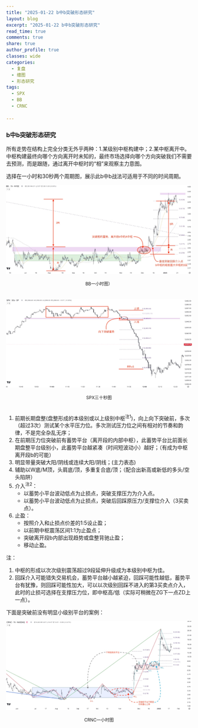 ```yaml
---
title: "2025-01-22 b中b突破形态研究"
layout: blog
excerpt: "2025-01-22 b中b突破形态研究"
read_time: true
comments: true
share: true
author_profile: true
classes: wide
categories:
  - 复盘
  - 缠图
  - 形态研究
tags:
  - SPX
  - BB
  - CRNC

---
```


### b中b突破形态研究

所有走势在结构上完全分类无外乎两种：1.某级别中枢构建中；2.某中枢离开中。
中枢构建最终向哪个方向离开时未知的，最终市场选择向哪个方向突破我们不需要去预测，而是跟随，通过离开中枢时的“相”来观察主力意图。

选择在一小时和30秒两个周期图，展示此b中b战法可适用于不同的时间周期。

![BB](../assets/images/2025/突破形态研究-BB20250121.jpeg)
<small><center>BB一小时图）</center></small>　

![SPX](../assets/images/2025/突破形态研究-SPX20250121.jpeg)
<small><center>SPX三十秒图</center></small>　

1. 前期长期盘整(盘整形成的本级别或以上级别中枢<sup>注1</sup>)，向上向下突破前，多次（超过3次）测试某个水平压力位。多次测试压力位之间有相对的节奏和韵律，不是完全杂乱无序；
1. 在前期压力位突破前有蓄势平台（离开段的内部中枢），此蓄势平台比前面长期盘整平台级别小，此蓄势平台越紧凑（时间短波动小）越好；（有成为中枢离开段b的可能）
1. 明显带量突破大阳/阴线或连续大阳/阴线；(主力表态)
1. 辅助以W底/M顶，头肩底/顶，多重复合底/顶；（配合出新高或新低的多头/空头陷阱）
1. 介入<sup>注2</sup>：
    * 以蓄势小平台波动低点为止损点，突破支撑压力为介入点。
    * 以蓄势小平台波动低点为止损点，突破后回踩原压力/支撑位介入（3买卖点）。
1. 止盈：
    * 按照介入和止损点价差的1:5设止盈；
    * 以前期中枢震荡区间1:1为止盈点；
    * 突破离开段b内部出现趋势或盘整背驰止盈；
    * 移动止盈。

注：
1. 中枢的形成以次次级别震荡超过9段延伸升级成为本级别中枢为佳。
1. 回踩介入可能错失交易机会，蓄势平台越小越紧迫，回踩可能性越低，蓄势平台有犹豫，则回踩可能性加大，可以以次级别回踩不进入的第3买卖点介入，此时的止损可选择在支撑压力位，即中枢高/低（实际可稍微在ZG下一点ZD上一点）。

下面是突破前没有明显小级别平台的案例：

![CRNC](../assets/images/2025/突破形态研究-CRNC20250122.jpeg)
<small><center>CRNC一小时图</center></small>　